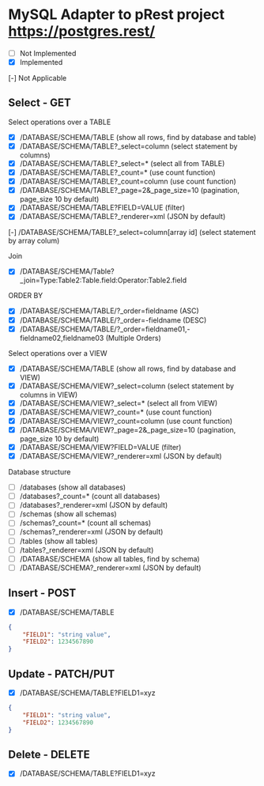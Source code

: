 # MySQL Adapter to pRest project https://postgres.rest/

- [ ] Not Implemented
- [X] Implemented

[-] Not Applicable

## Select - GET
Select operations over a TABLE
- [X] /DATABASE/SCHEMA/TABLE (show all rows, find by database and table)
- [X] /DATABASE/SCHEMA/TABLE?_select=column (select statement by columns)
- [X] /DATABASE/SCHEMA/TABLE?_select=* (select all from TABLE)
- [X] /DATABASE/SCHEMA/TABLE?_count=* (use count function)
- [X] /DATABASE/SCHEMA/TABLE?_count=column (use count function)
- [X] /DATABASE/SCHEMA/TABLE?_page=2&_page_size=10 (pagination, page_size 10 by default)
- [X] /DATABASE/SCHEMA/TABLE?FIELD=VALUE (filter)
- [X] /DATABASE/SCHEMA/TABLE?_renderer=xml (JSON by default)

[-] /DATABASE/SCHEMA/TABLE?_select=column[array id] (select statement by array colum)

Join
- [X] /DATABASE/SCHEMA/Table?_join=Type:Table2:Table.field:Operator:Table2.field

ORDER BY
- [X] /DATABASE/SCHEMA/TABLE/?_order=fieldname (ASC)
- [X] /DATABASE/SCHEMA/TABLE/?_order=-fieldname (DESC)
- [X] /DATABASE/SCHEMA/TABLE/?_order=fieldname01,-fieldname02,fieldname03 (Multiple Orders)

Select operations over a VIEW
- [X] /DATABASE/SCHEMA/TABLE (show all rows, find by database and VIEW)
- [X] /DATABASE/SCHEMA/VIEW?_select=column (select statement by columns in VIEW)
- [X] /DATABASE/SCHEMA/VIEW?_select=* (select all from VIEW)
- [X] /DATABASE/SCHEMA/VIEW?_count=* (use count function)
- [X] /DATABASE/SCHEMA/VIEW?_count=column (use count function)
- [X] /DATABASE/SCHEMA/VIEW?_page=2&_page_size=10 (pagination, page_size 10 by default)
- [X] /DATABASE/SCHEMA/VIEW?FIELD=VALUE (filter)
- [X] /DATABASE/SCHEMA/VIEW?_renderer=xml (JSON by default)

Database structure
- [ ] /databases (show all databases)
- [ ] /databases?_count=* (count all databases)
- [ ] /databases?_renderer=xml (JSON by default)
- [ ] /schemas (show all schemas)
- [ ] /schemas?_count=* (count all schemas)
- [ ] /schemas?_renderer=xml (JSON by default)
- [ ] /tables (show all tables)
- [ ] /tables?_renderer=xml (JSON by default)
- [ ] /DATABASE/SCHEMA (show all tables, find by schema)
- [ ] /DATABASE/SCHEMA?_renderer=xml (JSON by default)

## Insert - POST
- [X] /DATABASE/SCHEMA/TABLE
```json
{
    "FIELD1": "string value",
    "FIELD2": 1234567890
}
```

## Update - PATCH/PUT
- [X] /DATABASE/SCHEMA/TABLE?FIELD1=xyz
```json
{
    "FIELD1": "string value",
    "FIELD2": 1234567890
}
```

## Delete - DELETE
- [X] /DATABASE/SCHEMA/TABLE?FIELD1=xyz